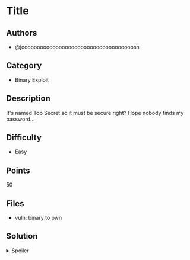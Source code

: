 # Title

## Authors
- @joooooooooooooooooooooooooooooooooooosh

## Category
- Binary Exploit

## Description
It's named Top Secret so it must be secure right? Hope nobody finds my password...

## Difficulty
- Easy

## Points
50

## Files
- vuln: binary to pwn

## Solution
<details>
<summary>Spoiler</summary>

### Idea
Strings in C are arrays of characters in memory, there are several ways to uncover those strings.

### Walkthrough
1. Easiest (imo) option is using a command line program called `strings` which goes through the program and prints out any continuous sequences of printable characters it can find.

There's quite a bit of output, but if you scroll through it you can quickly find the strings that are printed out when you run the program normally.

```
[]A\A]A^A_
flag.txt
create a file called 'flag.txt' first
Welcome to My Secure System v1.0
Enter password:
shh_s3cr3t
Sorry, you aren't authorised to do top secret admin stuff.
;*3$"
GCC: (GNU) 11.1.0
```

We can see the beginning text where it asks us for a password, then something that was definitely not printed out by the program, and then the ending text that tells us we don't have permission.

...that `shh_s3cr3t` thing sure looks like a password to me...

Enter that string while running the program and it will successfully print out the contents of whatever `flag.txt` file you have in the current directory.

2. Another way to find the strings is to open the binary in a text editor like Notepad or Vim. Most of the data in the program isn't valid text, but if you scroll through the program the valid strings will stick out and you can get the `shh_s3cr3t` string that way.

### Flag
`NEWBIE{m0r3_Lik3_b0tt0m_s3cr3t}`
</details>
